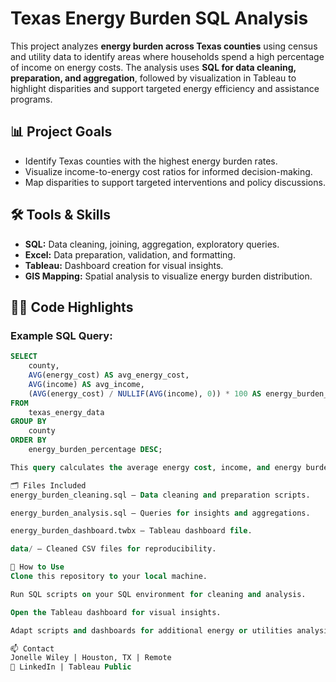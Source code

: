 # Texas Energy Burden SQL Analysis

This project analyzes **energy burden across Texas counties** using census and utility data to identify areas where households spend a high percentage of income on energy costs. The analysis uses **SQL for data cleaning, preparation, and aggregation**, followed by visualization in Tableau to highlight disparities and support targeted energy efficiency and assistance programs.

## 📊 Project Goals
- Identify Texas counties with the highest energy burden rates.
- Visualize income-to-energy cost ratios for informed decision-making.
- Map disparities to support targeted interventions and policy discussions.

## 🛠️ Tools & Skills
- **SQL:** Data cleaning, joining, aggregation, exploratory queries.
- **Excel:** Data preparation, validation, and formatting.
- **Tableau:** Dashboard creation for visual insights.
- **GIS Mapping:** Spatial analysis to visualize energy burden distribution.

## 🧑‍💻 Code Highlights

### Example SQL Query:
```sql
SELECT 
    county,
    AVG(energy_cost) AS avg_energy_cost,
    AVG(income) AS avg_income,
    (AVG(energy_cost) / NULLIF(AVG(income), 0)) * 100 AS energy_burden_percentage
FROM 
    texas_energy_data
GROUP BY 
    county
ORDER BY 
    energy_burden_percentage DESC;

This query calculates the average energy cost, income, and energy burden percentage by county across Texas to identify areas with the highest energy burden.

🗂️ Files Included
energy_burden_cleaning.sql – Data cleaning and preparation scripts.

energy_burden_analysis.sql – Queries for insights and aggregations.

energy_burden_dashboard.twbx – Tableau dashboard file.

data/ – Cleaned CSV files for reproducibility.

🚀 How to Use
Clone this repository to your local machine.

Run SQL scripts on your SQL environment for cleaning and analysis.

Open the Tableau dashboard for visual insights.

Adapt scripts and dashboards for additional energy or utilities analysis projects.

📫 Contact
Jonelle Wiley | Houston, TX | Remote
🔗 LinkedIn | Tableau Public


